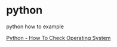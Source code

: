 # python
python how to example

[Python - How To Check Operating System](https://www.thecodeteacher.com/howto/1/Python---How-To--Check-Operating-System-)
